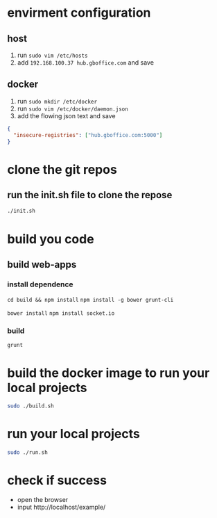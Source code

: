 # envirment configuration
## host
1. run `sudo vim /etc/hosts`
2. add `192.168.100.37 hub.gboffice.com` and save

## docker
1. run `sudo mkdir /etc/docker`
2. run `sudo vim /etc/docker/daemon.json`
3. add the flowing json text and save
```json
{
  "insecure-registries": ["hub.gboffice.com:5000"]
}
```

# clone the git repos
## run the init.sh file to clone the repose
```bash
./init.sh
```

# build you code
## build web-apps
### install dependence
`cd build && npm install`
`npm install -g bower grunt-cli`
 
`bower install`
`npm install socket.io`
 
### build
`grunt`

# build the docker image to run your local projects
```bash
sudo ./build.sh
```

# run your local projects
```bash
sudo ./run.sh
```

# check if success
- open the browser
- input http://localhost/example/

